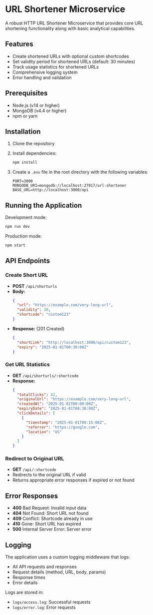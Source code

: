 # URL Shortener Microservice

A robust HTTP URL Shortener Microservice that provides core URL shortening functionality along with basic analytical capabilities.

## Features

- Create shortened URLs with optional custom shortcodes
- Set validity period for shortened URLs (default: 30 minutes)
- Track usage statistics for shortened URLs
- Comprehensive logging system
- Error handling and validation

## Prerequisites

- Node.js (v14 or higher)
- MongoDB (v4.4 or higher)
- npm or yarn

## Installation

1. Clone the repository
2. Install dependencies:
   ```bash
   npm install
   ```

3. Create a `.env` file in the root directory with the following variables:
   ```
   PORT=3000
   MONGODB_URI=mongodb://localhost:27017/url-shortener
   BASE_URL=http://localhost:3000/api
   ```

## Running the Application

Development mode:
```bash
npm run dev
```

Production mode:
```bash
npm start
```

## API Endpoints

### Create Short URL
- **POST** `/api/shorturls`
- **Body:**
  ```json
  {
    "url": "https://example.com/very-long-url",
    "validity": 30,
    "shortcode": "custom123"
  }
  ```
- **Response:** (201 Created)
  ```json
  {
    "shortLink": "http://localhost:3000/api/custom123",
    "expiry": "2025-01-01T00:30:00Z"
  }
  ```

### Get URL Statistics
- **GET** `/api/shorturls/:shortcode`
- **Response:**
  ```json
  {
    "totalClicks": 42,
    "originalUrl": "https://example.com/very-long-url",
    "createdAt": "2025-01-01T00:00:00Z",
    "expiryDate": "2025-01-01T00:30:00Z",
    "clickDetails": [
      {
        "timestamp": "2025-01-01T00:15:00Z",
        "referrer": "https://google.com",
        "location": "US"
      }
    ]
  }
  ```

### Redirect to Original URL
- **GET** `/api/:shortcode`
- Redirects to the original URL if valid
- Returns appropriate error responses if expired or not found

## Error Responses

- **400** Bad Request: Invalid input data
- **404** Not Found: Short URL not found
- **409** Conflict: Shortcode already in use
- **410** Gone: Short URL has expired
- **500** Internal Server Error: Server error

## Logging

The application uses a custom logging middleware that logs:
- All API requests and responses
- Request details (method, URL, body, params)
- Response times
- Error details

Logs are stored in:
- `logs/access.log`: Successful requests
- `logs/error.log`: Error requests 